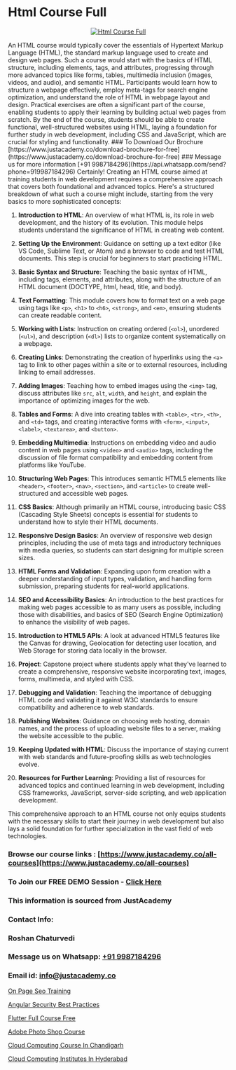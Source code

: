 # Html Course Full

<p align="center">
  <a href="https://justacademy.co/course-detail/html-training">
    <img src="https://justacademy.co/storage2/course_image/1676636567_course_image.webp" alt="Html Course Full">
  </a>
</p>
An HTML course would typically cover the essentials of Hypertext Markup Language (HTML), the standard markup language used to create and design web pages. Such a course would start with the basics of HTML structure, including elements, tags, and attributes, progressing through more advanced topics like forms, tables, multimedia inclusion (images, videos, and audio), and semantic HTML. Participants would learn how to structure a webpage effectively, employ meta-tags for search engine optimization, and understand the role of HTML in webpage layout and design. Practical exercises are often a significant part of the course, enabling students to apply their learning by building actual web pages from scratch. By the end of the course, students should be able to create functional, well-structured websites using HTML, laying a foundation for further study in web development, including CSS and JavaScript, which are crucial for styling and functionality.
### To Download Our Brochure [https://www.justacademy.co/download-brochure-for-free](https://www.justacademy.co/download-brochure-for-free)
### Message us for more information [+91 9987184296](https://api.whatsapp.com/send?phone=919987184296)
Certainly! Creating an HTML course aimed at training students in web development requires a comprehensive approach that covers both foundational and advanced topics. Here's a structured breakdown of what such a course might include, starting from the very basics to more sophisticated concepts:

1) **Introduction to HTML**: An overview of what HTML is, its role in web development, and the history of its evolution. This module helps students understand the significance of HTML in creating web content.

2) **Setting Up the Environment**: Guidance on setting up a text editor (like VS Code, Sublime Text, or Atom) and a browser to code and test HTML documents. This step is crucial for beginners to start practicing HTML.

3) **Basic Syntax and Structure**: Teaching the basic syntax of HTML, including tags, elements, and attributes, along with the structure of an HTML document (DOCTYPE, html, head, title, and body).

4) **Text Formatting**: This module covers how to format text on a web page using tags like `<p>`, `<h1>` to `<h6>`, `<strong>`, and `<em>`, ensuring students can create readable content.

5) **Working with Lists**: Instruction on creating ordered (`<ol>`), unordered (`<ul>`), and description (`<dl>`) lists to organize content systematically on a webpage.

6) **Creating Links**: Demonstrating the creation of hyperlinks using the `<a>` tag to link to other pages within a site or to external resources, including linking to email addresses.

7) **Adding Images**: Teaching how to embed images using the `<img>` tag, discuss attributes like `src`, `alt`, `width`, and `height`, and explain the importance of optimizing images for the web.

8) **Tables and Forms**: A dive into creating tables with `<table>`, `<tr>`, `<th>`, and `<td>` tags, and creating interactive forms with `<form>`, `<input>`, `<label>`, `<textarea>`, and `<button>`.

9) **Embedding Multimedia**: Instructions on embedding video and audio content in web pages using `<video>` and `<audio>` tags, including the discussion of file format compatibility and embedding content from platforms like YouTube.

10) **Structuring Web Pages**: This introduces semantic HTML5 elements like `<header>`, `<footer>`, `<nav>`, `<section>`, and `<article>` to create well-structured and accessible web pages.

11) **CSS Basics**: Although primarily an HTML course, introducing basic CSS (Cascading Style Sheets) concepts is essential for students to understand how to style their HTML documents.

12) **Responsive Design Basics**: An overview of responsive web design principles, including the use of meta tags and introductory techniques with media queries, so students can start designing for multiple screen sizes.

13) **HTML Forms and Validation**: Expanding upon form creation with a deeper understanding of input types, validation, and handling form submission, preparing students for real-world applications.

14) **SEO and Accessibility Basics**: An introduction to the best practices for making web pages accessible to as many users as possible, including those with disabilities, and basics of SEO (Search Engine Optimization) to enhance the visibility of web pages.

15) **Introduction to HTML5 APIs**: A look at advanced HTML5 features like the Canvas for drawing, Geolocation for detecting user location, and Web Storage for storing data locally in the browser.

16) **Project**: Capstone project where students apply what they've learned to create a comprehensive, responsive website incorporating text, images, forms, multimedia, and styled with CSS.

17) **Debugging and Validation**: Teaching the importance of debugging HTML code and validating it against W3C standards to ensure compatibility and adherence to web standards.

18) **Publishing Websites**: Guidance on choosing web hosting, domain names, and the process of uploading website files to a server, making the website accessible to the public.

19) **Keeping Updated with HTML**: Discuss the importance of staying current with web standards and future-proofing skills as web technologies evolve.

20) **Resources for Further Learning**: Providing a list of resources for advanced topics and continued learning in web development, including CSS frameworks, JavaScript, server-side scripting, and web application development.

This comprehensive approach to an HTML course not only equips students with the necessary skills to start their journey in web development but also lays a solid foundation for further specialization in the vast field of web technologies.

### Browse our course links : [https://www.justacademy.co/all-courses](https://www.justacademy.co/all-courses) 
### To Join our FREE DEMO Session - [Click Here](https://www.justacademy.co/register-for-course-demo)


### This information is sourced from JustAcademy
### Contact Info:
### Roshan Chaturvedi
### Message us on Whatsapp: [+91 9987184296](https://api.whatsapp.com/send?phone=919987184296)
### Email id: [info@justacademy.co](mailto:info@justacademy.co)
                
[On Page Seo Training](https://www.linkedin.com/pulse/page-seo-training-justacademy-kolkata-cuyfe?trackingId=CsNI2kNBBvmb18VqtAnAyw%3D%3D&lipi=urn%3Ali%3Apage%3Ad_flagship3_company_admin%3Bar0CqYRcTQWcPsZzz1T%2BLw%3D%3D)

[Angular Security Best Practices](https://www.linkedin.com/pulse/angular-security-best-practices-justacademy-bay-area-lw0ac?trackingId=Dd1aQtU5E2Rr8myeeT9fUQ%3D%3D&lipi=urn%3Ali%3Apage%3Ad_flagship3_company_admin%3BrsnEP2CeSl%2BKYnaEx50m1g%3D%3D)

[Flutter Full Course Free](https://medium.com/@prempja40/flutter-full-course-free-43114f87e9c8)

[Adobe Photo Shop Course](https://medium.com/@kamblerajas684/adobe-photo-shop-course-2f7abff95a25)

[Cloud Computing Course In Chandigarh](https://justacademyin.github.io/justacademy/cloud-computing-course-in-chandigarh)

[Cloud Computing Institutes In Hyderabad](https://justacademyin.github.io/justacademy/cloud-computing-institutes-in-hyderabad)

